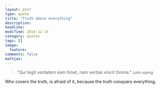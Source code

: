 ```yaml
---
layout: post
type: quote
title: "Truth above everything"
description: 
headline: 
modified: 2014-12-14
category: quotes
tags: []
image: 
  feature: 
comments: false
mathjax: 
---
```


>&quot;Qui tegit veritatem eam timet, nam veritas vincit Omnia.&quot;
><small><cite title="Latin saying">Latin saying</cite></small>

Who covers the truth, is afraid of it, because the truth conquers everything.